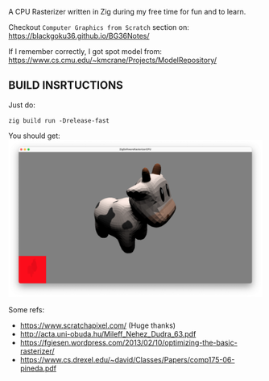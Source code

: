 A CPU Rasterizer written in Zig during my free time for fun and to learn.

Checkout `Computer Graphics from Scratch` section on: https://blackgoku36.github.io/BG36Notes/

If I remember correctly, I got spot model from: https://www.cs.cmu.edu/~kmcrane/Projects/ModelRepository/

## BUILD INSRTUCTIONS

Just do:

```
zig build run -Drelease-fast
```

You should get:
![screenshot](screenshot.png)

Some refs:

- https://www.scratchapixel.com/ (Huge thanks)
- http://acta.uni-obuda.hu/Mileff_Nehez_Dudra_63.pdf
- https://fgiesen.wordpress.com/2013/02/10/optimizing-the-basic-rasterizer/
- https://www.cs.drexel.edu/~david/Classes/Papers/comp175-06-pineda.pdf